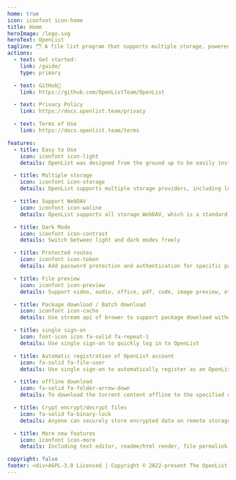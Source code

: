 ```yaml
---
home: true
icon: iconfont icon-home
title: Home
heroImage: /logo.svg
heroText: OpenList
tagline: 🗂️ A file list program that supports multiple storage, powered by Gin and Solidjs.<br/>⚠️ The old version of the documentation has been discontinued. The new documentation repository is https://github.com/OpenListTeam/OpenList-Docs 
actions:
  - text: Get started💡
    link: /guide/
    type: primary

  - text: GitHub🌱
    link: https://github.com/OpenListTeam/OpenList

  - text: Privacy Policy
    link: https://docs.openlist.team/privacy

  - text: Terms of Use
    link: https://docs.openlist.team/terms

features:
  - title: Easy to Use
    icon: iconfont icon-light
    details: OpenList was designed from the ground up to be easily installed and it can be used on all platforms.

  - title: Multiple storage
    icon: iconfont icon-storage
    details: OpenList supports multiple storage providers, including local storage, Aliyundrive, Onedrive, Google Drive, etc., and is easily expand.

  - title: Support WebDAV
    icon: iconfont icon-waline
    details: OpenList supports all storage WebDAV, which is a standard for accessing files on.

  - title: Dark Mode
    icon: iconfont icon-contrast
    details: Switch between light and dark modes freely

  - title: Protected routes
    icon: iconfont icon-token
    details: Add password protection and authentication for specific path

  - title: File preview
    icon: iconfont icon-preview
    details: Support video, audio, office, pdf, code, image preview, etc. Even ipa install

  - title: Package download / Batch download
    icon: iconfont icon-cache
    details: Use stream api of brower to support package download without server usage / Batch download support folder using Aria2

  - title: single sign-on
    icon: font-icon icon fa-solid fa-repeat-1
    details: Use single sign-on to quickly log in to OpenList

  - title: Automatic registration of OpenList account
    icon: fa-solid fa-file-user
    details: Use single sign-on to automatically register as an OpenList account to quickly register

  - title: offline download
    icon: fa-solid fa-folder-arrow-down
    details: To download the torrent content offline to the specified directory, a good network environment is required

  - title: Crypt encrypt/decrypt files
    icon: fa-solid fa-binary-lock
    details: Anyone can securely store encrypted data on remote storage providers. Data is stored in a Crypt, and the provider can only see the Crypt, not your data.

  - title: More new features
    icon: iconfont icon-more
    details: Including text editor, readme/html render, file permalink, cloudflare workers proxy, etc.

copyright: false
footer: <div>AGPL-3.0 Licensed | Copyright © 2022-present The OpenList Team</div>
---
```

